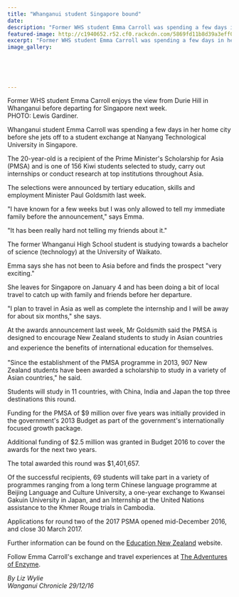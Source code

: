 ```yaml
---
title: "Whanganui student Singapore bound"
date: 
description: "Former WHS student Emma Carroll was spending a few days in her home city before she jets off to a student exchange at Nanyang Technological University in Singapore, Wanganui Chronicle article 29/12/16"
featured-image: http://c1940652.r52.cf0.rackcdn.com/5869fd11b8d39a3eff00133c/emma-carroll-off-to-singapore-Jan-dec-2016.jpg
excerpt: "Former WHS student Emma Carroll was spending a few days in her home city before she jets off to a student exchange at Nanyang Technological University in Singapore."
image_gallery:
    
    
    
    
    
---
```


<p>Former WHS student&nbsp;<span>Emma Carroll enjoys the view from Durie Hill in Whanganui before departing for Singapore next week.<br />PHOTO: Lewis Gardiner.&nbsp;</span></p>
<p>Whanganui student Emma Carroll was spending a few days in her home city before she jets off to a student exchange at Nanyang Technological University in Singapore.</p>
<p>The 20-year-old is a recipient of the Prime Minister's Scholarship for Asia (PMSA) and is one of 156 Kiwi students selected to study, carry out internships or conduct research at top institutions throughout Asia.</p>
<p>The selections were announced by tertiary education, skills and employment Minister Paul Goldsmith last week.</p>
<p>"I have known for a few weeks but I was only allowed to tell my immediate family before the announcement," says Emma.</p>
<p>"It has been really hard not telling my friends about it."</p>
<p>The former Whanganui High School student is studying towards a bachelor of science (technology) at the University of Waikato.</p>
<p>Emma says she has not been to Asia before and finds the prospect "very exciting."</p>
<p>She leaves for Singapore on January 4 and has been doing a bit of local travel to catch up with family and friends before her departure.</p>
<p>"I plan to travel in Asia as well as complete the internship and I will be away for about six months," she says.</p>
<p>At the awards announcement last week, Mr Goldsmith said the PMSA is designed to encourage New Zealand students to study in Asian countries and experience the benefits of international education for themselves.<span style="color: #222222; font-size: 1.5em;">&nbsp;</span></p>
<p>"Since the establishment of the PMSA programme in 2013, 907 New Zealand students have been awarded a scholarship to study in a variety of Asian countries," he said.</p>
<p>Students will study in 11 countries, with China, India and Japan the top three destinations this round.</p>
<p>Funding for the PMSA of $9 million over five years was initially provided in the government's 2013 Budget as part of the government's internationally focused growth package.</p>
<p>Additional funding of $2.5 million was granted in Budget 2016 to cover the awards for the next two years.</p>
<p>The total awarded this round was $1,401,657.</p>
<p>Of the successful recipients, 69 students will take part in a variety of programmes ranging from a long term Chinese language programme at Beijing Language and Culture University, a one-year exchange to Kwansei Gakuin University in Japan, and an Internship at the United Nations assistance to the Khmer Rouge trials in Cambodia.</p>
<p>Applications for round two of the 2017 PSMA opened mid-December 2016, and close 30 March 2017.</p>
<p>Further information can be found on the&nbsp;<a href="https://enz.govt.nz/support/funding/scholarships/prime-ministers-scholarship-for-asia/" target="_blank">Education New Zealand</a>&nbsp;website.</p>
<p>Follow Emma Carroll's exchange and travel experiences at&nbsp;<a href="https://theadventureofemzyme.wordpress.com/" target="_blank">The Adventures of Enzyme</a>.</p>
<p class="clear syndicator"><em>By Liz Wylie</em><br /><em>Wanganui Chronicle 29/12/16&nbsp;</em></p>

